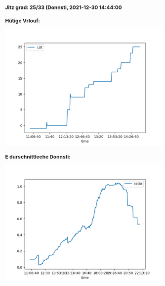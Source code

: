 ### Jitz grad: 25/33 (Donnsti, 2021-12-30 14:44:00

### Hütige Vrlouf:
![Graph](Today.png)

### E durschnittleche Donnsti:
![Graph](Donnsti.png)